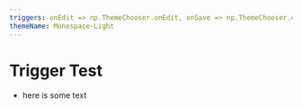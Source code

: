 ```yaml
---
triggers: onEdit => np.ThemeChooser.onEdit, onSave => np.ThemeChooser.onSave, onOpen => np.ThemeChooser.onOpen
themeName: Monospace-Light
---
```

# Trigger Test
* here is some text
